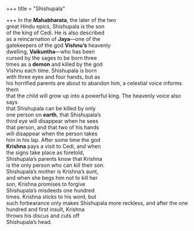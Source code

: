 +++
title = "Shishupala"

+++
In the **Mahabharata**, the later of the two  
great Hindu epics, Shishupala is the son  
of the king of Cedi. He is also described  
as a reincarnation of **Jaya**—one of the  
gatekeepers of the god **Vishnu’s** heavenly  
dwelling, **Vaikuntha**—who has been  
cursed by the sages to be born three  
times as a **demon** and killed by the god  
Vishnu each time. Shishupala is born  
with three eyes and four hands, but as  
his horrified parents are about to abandon him, a celestial voice informs them  
that the child will grow up into a powerful king. The heavenly voice also says  
that Shishupala can be killed by only  
one person on **earth**, that Shishupala’s  
third eye will disappear when he sees  
that person, and that two of his hands  
will disappear when the person takes  
him in his lap. After some time the god  
**Krishna** pays a visit to Cedi, and when  
the signs take place as foretold,  
Shishupala’s parents know that Krishna  
is the only person who can kill their son.  
Shishupala’s mother is Krishna’s aunt,  
and when she begs him not to kill her  
son, Krishna promises to forgive  
Shishupala’s misdeeds one hundred  
times. Krishna sticks to his word, but  
such forbearance only makes Shishupala more reckless, and after the one  
hundred and first insult, Krishna  
throws his discus and cuts off  
Shishupala’s head.